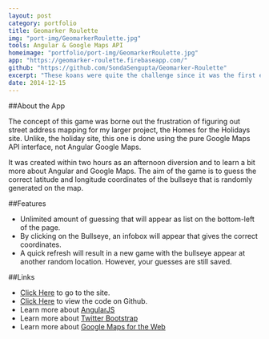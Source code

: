 ```yaml
---
layout: post
category: portfolio
title: Geomarker Roulette
img: "port-img/GeomarkerRoulette.jpg"
tools: Angular & Google Maps API
homeimage: "portfolio/port-img/GeomarkerRoulette.jpg"
app: "https://geomarker-roulette.firebaseapp.com/"
github: "https://github.com/SondaSengupta/Geomarker-Roulette"
excerpt: "These koans were quite the challenge since it was the first ever experiencing a testing environment and yes, I do feel a tad bit more enlightened upon their completion."
date: 2014-12-15
---
```


##About the App

The concept of this game was borne out the frustration of figuring out street address mapping for my larger project, the Homes for the Holidays site. Unlike, the holiday site, this one is done using the pure Google Maps API interface, not Angular Google Maps.

It was created within two hours as an afternoon diversion and to learn a bit more about Angular and Google Maps. The aim of the game is to guess the correct latitude and longitude coordinates of the bullseye that is randomly generated on the map.

##Features
- Unlimited amount of guessing that will appear as list on the bottom-left of the page.
- By clicking on the Bullseye, an infobox will appear that gives the correct coordinates.
- A quick refresh will result in a new game with the bullseye appear at another random location. However, your guesses are still saved.

##Links
- [Click Here](https://geomarker-roulette.firebaseapp.com/) to go to the site.
- [Click Here](https://github.com/SondaSengupta/Geomarker-Roulette) to view the code on Github.
- Learn more about [AngularJS](https://angularjs.org/)
- Learn more about [Twitter Bootstrap](http://getbootstrap.com/)
- Learn more about [Google Maps for the Web](https://developers.google.com/maps/web/)

